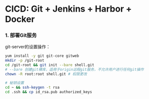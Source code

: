 # CICD: Git + Jenkins + Harbor + Docker

### 1. 部署Git服务

git-server的设置操作：

```bash
yum install -y git git-core gitweb
mkdir -p /git-root
cd /git-root && git init --bare shell.git
# --bare 创建git裸库，适用于origin远程git服务，不允许用户进行任何git操作
chown -R root:root shell.git # 权限更改

# 秘钥设置
cd ~ && ssh-keygen -t rsa
cd .ssh && cp id_rsa.pub authorized_keys

```

